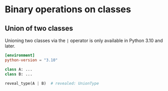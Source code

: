 # Binary operations on classes

## Union of two classes

Unioning two classes via the `|` operator is only available in Python 3.10 and later.

```toml
[environment]
python-version = "3.10"
```

```py
class A: ...
class B: ...

reveal_type(A | B)  # revealed: UnionType
```
